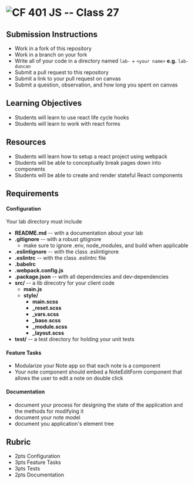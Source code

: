 ![CF](https://camo.githubusercontent.com/70edab54bba80edb7493cad3135e9606781cbb6b/687474703a2f2f692e696d6775722e636f6d2f377635415363382e706e67) 401 JS -- Class 27 
===

## Submission Instructions
  * Work in a fork of this repository
  * Work in a branch on your fork
  * Write all of your code in a directory named `lab-` + `<your name>` **e.g.** `lab-duncan`
  * Submit a pull request to this repository
  * Submit a link to your pull request on canvas
  * Submit a question, observation, and how long you spent on canvas  

## Learning Objectives  
* Students will learn to use react life cycle hooks
* Students will learn to work with react forms

## Resources  
* Students will learn how to setup a react project using webpack
* Students will be able to conceptually break pages down into components
* Students will be able to create and render stateful React components

## Requirements  
#### Configuration  
<!-- list of files, configurations, tools, etc that are required -->
Your lab directory must include  
* **README.md** -- with a documentation about your lab
* **.gitignore** -- with a robust gitignore
  * make sure to ignore .env, node_modules, and build when applicable
* **.eslintignore** -- with the class .eslintignore
* **.eslintrc** -- with the class .eslintrc file
* **.babelrc**
* **.webpack.config.js** 
* **.package.json** -- with all dependencies and dev-dependencies
* **src/** -- a lib direcotry for your client code
  * **main.js**
  * **style/**
    * **main.scss**
    * **_reset.scss**
    * **_vars.scss**
    * **_base.scss**
    * **_module.scss**
    * **_layout.scss**
* **test/** -- a test directory for holding your unit tests

#### Feature Tasks  
* Modularize your Note app so that each note is a component
* Your note component should embed a NoteEditForm component that allows the user to edit a note on double click 

####  Documentation  
* document your process for designing the state of the application and the methods for modifying it
* document your note model
* document you application's element tree

## Rubric  
* 2pts Configuration
* 3pts Feature Tasks
* 3pts Tests
* 2pts Documentation
